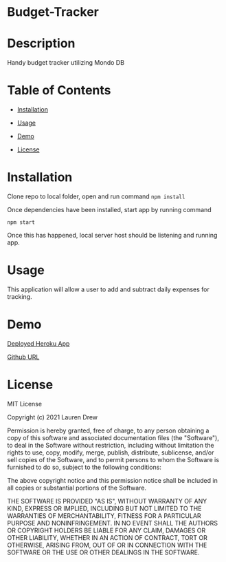 # Budget-Tracker

# Description 
Handy budget tracker utilizing Mondo DB


# Table of Contents

* [Installation](#installation)

* [Usage](#Usage)

* [Demo](#Demo)

* [License](#License)

# Installation

Clone repo to local folder, open and run command `npm install`

Once dependencies have been installed, start app by running command

`npm start`

Once this has happened, local server host should be listening and running app.

# Usage

This application will allow a user to add and subtract daily expenses for tracking.

# Demo


[Deployed Heroku App](https://git.heroku.com/stark-temple-45268.git)

[Github URL](https://github.com/LawrieDrew/Budget-Tracker.git)

# License 

MIT License

Copyright (c) 2021 Lauren Drew

Permission is hereby granted, free of charge, to any person obtaining a copy
of this software and associated documentation files (the "Software"), to deal
in the Software without restriction, including without limitation the rights
to use, copy, modify, merge, publish, distribute, sublicense, and/or sell
copies of the Software, and to permit persons to whom the Software is
furnished to do so, subject to the following conditions:

The above copyright notice and this permission notice shall be included in all
copies or substantial portions of the Software.

THE SOFTWARE IS PROVIDED "AS IS", WITHOUT WARRANTY OF ANY KIND, EXPRESS OR
IMPLIED, INCLUDING BUT NOT LIMITED TO THE WARRANTIES OF MERCHANTABILITY,
FITNESS FOR A PARTICULAR PURPOSE AND NONINFRINGEMENT. IN NO EVENT SHALL THE
AUTHORS OR COPYRIGHT HOLDERS BE LIABLE FOR ANY CLAIM, DAMAGES OR OTHER
LIABILITY, WHETHER IN AN ACTION OF CONTRACT, TORT OR OTHERWISE, ARISING FROM,
OUT OF OR IN CONNECTION WITH THE SOFTWARE OR THE USE OR OTHER DEALINGS IN THE
SOFTWARE.